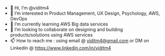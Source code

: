 - 👋 Hi, I’m @viditm4
- 👀 I’m interested in Product Management, UX Design, Psychology, AWS, DevOps
- 🌱 I’m currently learning AWS Big data services
- 💞️ I’m looking to collaborate on designing and building products/solutions using AWS services
- 📫 How to reach me : using email @ viditm4@gmail.com or DM on Linkedin @ https://www.linkedin.com/in/viditm4

<!---
viditm4/viditm4 is a ✨ special ✨ repository because its `README.md` (this file) appears on your GitHub profile.
You can click the Preview link to take a look at your changes.
--->
